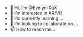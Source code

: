 - 👋 Hi, I’m @Evelyn-XuX
- 👀 I’m interested in AR/VR
- 🌱 I’m currently learning ...
- 💞️ I’m looking to collaborate on ...
- 📫 How to reach me ...

<!---
Evelyn-XuX/Evelyn-XuX is a ✨ special ✨ repository because its `README.md` (this file) appears on your GitHub profile.
You can click the Preview link to take a look at your changes.
--->
